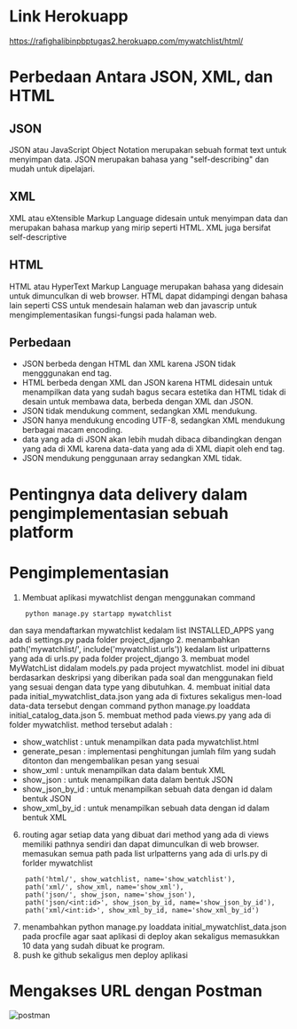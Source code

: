 # Link Herokuapp
https://rafighalibinpbptugas2.herokuapp.com/mywatchlist/html/

# Perbedaan Antara JSON, XML, dan HTML
## JSON
JSON atau JavaScript Object Notation merupakan sebuah format text untuk menyimpan data. JSON merupakan bahasa yang "self-describing" dan mudah untuk dipelajari.

## XML
XML atau eXtensible Markup Language didesain untuk menyimpan data dan merupakan bahasa markup yang mirip seperti HTML. XML juga bersifat self-descriptive

## HTML
HTML atau HyperText Markup Language merupakan bahasa yang didesain untuk dimunculkan di web browser. HTML dapat didampingi dengan bahasa lain seperti CSS untuk mendesain halaman web dan javascrip untuk mengimplementasikan fungsi-fungsi pada halaman web.

## Perbedaan
- JSON berbeda dengan HTML dan XML karena JSON tidak mengggunakan end tag.
- HTML berbeda dengan XML dan JSON karena HTML didesain untuk menampilkan data yang sudah bagus secara estetika dan HTML tidak di desain untuk membawa data, berbeda dengan XML dan JSON.
- JSON tidak mendukung comment, sedangkan XML mendukung.
- JSON hanya mendukung encoding UTF-8, sedangkan XML mendukung berbagai macam encoding.
- data yang ada di JSON akan lebih mudah dibaca dibandingkan dengan yang ada di XML karena data-data yang ada di XML diapit oleh end tag.
- JSON mendukung penggunaan array sedangkan XML tidak.

# Pentingnya data delivery dalam pengimplementasian sebuah platform
# Pengimplementasian
1. Membuat aplikasi mywatchlist dengan menggunakan command 
```
    python manage.py startapp mywatchlist
```
dan saya mendaftarkan mywatchlist kedalam list INSTALLED_APPS yang ada di settings.py pada folder project_django
2. menambahkan path('mywatchlist/', include('mywatchlist.urls')) kedalam list urlpatterns yang ada di urls.py pada folder project_django
3. membuat model MyWatchList didalam models.py pada project mywatchlist. model ini dibuat berdasarkan deskripsi yang diberikan pada soal dan menggunakan field yang sesuai dengan data type yang dibutuhkan.
4. membuat initial data pada initial_mywatchlist_data.json yang ada di fixtures sekaligus men-load data-data tersebut dengan command python manage.py loaddata initial_catalog_data.json
5. membuat method pada views.py yang ada di folder mywatchlist. method tersebut adalah :
- show_watchlist : untuk menampilkan data pada mywatchlist.html
- generate_pesan : implementasi penghitungan jumlah film yang sudah ditonton dan mengembalikan pesan yang sesuai
- show_xml : untuk menampilkan data dalam bentuk XML
- show_json  : untuk menampilkan data dalam bentuk JSON
- show_json_by_id : untuk menampilkan sebuah data dengan id dalam bentuk JSON 
- show_xml_by_id : untuk menampilkan sebuah data dengan id dalam bentuk XML 
6. routing agar setiap data yang dibuat dari method yang ada di views memiliki pathnya sendiri dan dapat dimunculkan di web browser. memasukan semua path pada list urlpatterns yang ada di urls.py di forlder mywatchlist
```
    path('html/', show_watchlist, name='show_watchlist'),
    path('xml/', show_xml, name='show_xml'),
    path('json/', show_json, name='show_json'),
    path('json/<int:id>', show_json_by_id, name='show_json_by_id'),
    path('xml/<int:id>', show_xml_by_id, name='show_xml_by_id')
```
7. menambahkan python manage.py loaddata initial_mywatchlist_data.json pada procfile agar saat aplikasi di deploy akan sekaligus memasukkan 10 data yang sudah dibuat ke program.
8. push ke github sekaligus men deploy aplikasi
# Mengakses URL dengan Postman
![postman](https://user-images.githubusercontent.com/101860971/191470553-f5b5e488-6add-4cfc-88da-38ce98b6b372.jpg)
